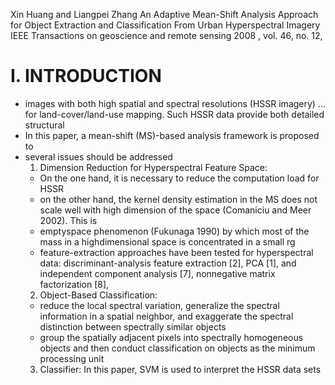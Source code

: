 Xin Huang and Liangpei Zhang
An Adaptive Mean-Shift Analysis Approach
  for Object Extraction and Classification From Urban Hyperspectral Imagery
IEEE Transactions on geoscience and remote sensing 2008 , vol. 46, no. 12,

# I. INTRODUCTION

* images with both high spatial and spectral resolutions (HSSR imagery) ... for
  land-cover/land-use mapping. Such HSSR data provide both detailed structural
* In this paper, a mean-shift (MS)-based analysis framework is proposed to
* several issues should be addressed
  1. Dimension Reduction for Hyperspectral Feature Space:
    * On the one hand, it is necessary to reduce the computation load for HSSR
    * on the other hand, the kernel density estimation in the MS does not scale
      well with high dimension of the space (Comaniciu and Meer 2002). This is
    * emptyspace phenomenon (Fukunaga 1990) by which
      most of the mass in a highdimensional space is concentrated in a small rg
    * feature-extraction approaches have been tested for hyperspectral data:
      discriminant-analysis feature extraction [2], PCA [1], and
      independent component analysis [7], nonnegative matrix factorization [8],
  2. Object-Based Classification:
    * reduce the local spectral variation, generalize the spectral information
      in a spatial neighbor, and exaggerate the spectral distinction between
      spectrally similar objects
    * group the spatially adjacent pixels into spectrally homogeneous objects
      and then conduct classification on objects as the minimum processing
      unit
  3. Classifier:  In this paper, SVM is used to interpret the HSSR data sets
